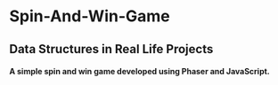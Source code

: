 # Spin-And-Win-Game

## Data Structures in Real Life Projects

#### A simple spin and win game developed using Phaser and JavaScript. 
